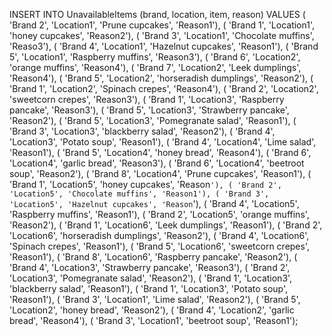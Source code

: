 INSERT INTO UnavailableItems (brand, location, item, reason) VALUES
 ( 'Brand 2', 'Location1', 'Prune cupcakes', 'Reason1'),
 ( 'Brand 1', 'Location1', 'honey cupcakes', 'Reason2'),
 ( 'Brand 3', 'Location1', 'Chocolate muffins', 'Reaso3'),
 ( 'Brand 4', 'Location1', 'Hazelnut cupcakes', 'Reason1'),
 ( 'Brand 5', 'Location1', 'Raspberry muffins', 'Reason3'),
 ( 'Brand 6', 'Location2', 'orange muffins', 'Reason4'),
 ( 'Brand 7', 'Location2', 'Leek dumplings', 'Reason4'),
 ( 'Brand 5', 'Location2', 'horseradish dumplings', 'Reason2'),
 ( 'Brand 1', 'Location2', 'Spinach crepes', 'Reason4'),
 ( 'Brand 2', 'Location2', 'sweetcorn crepes', 'Reason3'),
 ( 'Brand 1', 'Location3', 'Raspberry pancake', 'Reason3'),
 ( 'Brand 5', 'Location3', 'Strawberry pancake', 'Reason2'),
 ( 'Brand 5', 'Location3', 'Pomegranate salad', 'Reason1'),
 ( 'Brand 3', 'Location3', 'blackberry salad', 'Reason2'),
 ( 'Brand 4', 'Location3', 'Potato soup', 'Reason1'),
 ( 'Brand 4', 'Location4', 'Lime salad', 'Reason1'),
 ( 'Brand 5', 'Location4', 'honey bread', 'Reason4'),
 ( 'Brand 6', 'Location4', 'garlic bread', 'Reason3'),
 ( 'Brand 6', 'Location4', 'beetroot soup', 'Reason2'),
 ( 'Brand 8', 'Location4', 'Prune cupcakes', 'Reason1'),
 ( 'Brand 1', 'Location5', 'honey cupcakes', 'Reason`'),
 ( 'Brand 2', 'Location5', 'Chocolate muffins', 'Reason1'),
 ( 'Brand 3', 'Location5', 'Hazelnut cupcakes', 'Reason`'),
 ( 'Brand 4', 'Location5', 'Raspberry muffins', 'Reason1'),
 ( 'Brand 2', 'Location5', 'orange muffins', 'Reason2'),
 ( 'Brand 1', 'Location6', 'Leek dumplings', 'Reason1'),
 ( 'Brand 2', 'Location6', 'horseradish dumplings', 'Reason2'),
 ( 'Brand 4', 'Location6', 'Spinach crepes', 'Reason1'),
 ( 'Brand 5', 'Location6', 'sweetcorn crepes', 'Reason1'),
 ( 'Brand 8', 'Location6', 'Raspberry pancake', 'Reason2'),
 ( 'Brand 4', 'Location3', 'Strawberry pancake', 'Reason3'),
 ( 'Brand 2', 'Location3', 'Pomegranate salad', 'Reason2'),
 ( 'Brand 1', 'Location3', 'blackberry salad', 'Reason1'),
 ( 'Brand 1', 'Location3', 'Potato soup', 'Reason1'),
 ( 'Brand 3', 'Location1', 'Lime salad', 'Reason2'),
 ( 'Brand 5', 'Location2', 'honey bread', 'Reason2'),
 ( 'Brand 4', 'Location2', 'garlic bread', 'Reason4'),
 ( 'Brand 3', 'Location1', 'beetroot soup', 'Reason1');


